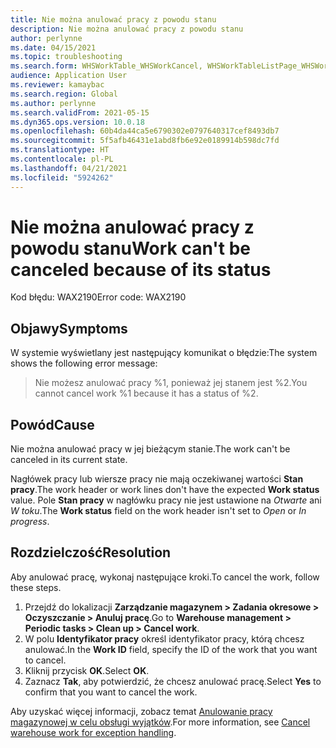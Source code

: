 ```yaml
---
title: Nie można anulować pracy z powodu stanu
description: Nie można anulować pracy z powodu stanu
author: perlynne
ms.date: 04/15/2021
ms.topic: troubleshooting
ms.search.form: WHSWorkTable_WHSWorkCancel, WHSWorkTableListPage_WHSWorkCancel
audience: Application User
ms.reviewer: kamaybac
ms.search.region: Global
ms.author: perlynne
ms.search.validFrom: 2021-05-15
ms.dyn365.ops.version: 10.0.18
ms.openlocfilehash: 60b4da44ca5e6790302e0797640317cef8493db7
ms.sourcegitcommit: 5f5afb46431e1abd8fb6e92e0189914b598dc7fd
ms.translationtype: HT
ms.contentlocale: pl-PL
ms.lasthandoff: 04/21/2021
ms.locfileid: "5924262"
---
```

# <a name="work-cant-be-canceled-because-of-its-status"></a><span data-ttu-id="7fd52-103">Nie można anulować pracy z powodu stanu</span><span class="sxs-lookup"><span data-stu-id="7fd52-103">Work can't be canceled because of its status</span></span>

<span data-ttu-id="7fd52-104">Kod błędu: WAX2190</span><span class="sxs-lookup"><span data-stu-id="7fd52-104">Error code: WAX2190</span></span>

## <a name="symptoms"></a><span data-ttu-id="7fd52-105">Objawy</span><span class="sxs-lookup"><span data-stu-id="7fd52-105">Symptoms</span></span>

<span data-ttu-id="7fd52-106">W systemie wyświetlany jest następujący komunikat o błędzie:</span><span class="sxs-lookup"><span data-stu-id="7fd52-106">The system shows the following error message:</span></span>

> <span data-ttu-id="7fd52-107">Nie możesz anulować pracy %1, ponieważ jej stanem jest %2.</span><span class="sxs-lookup"><span data-stu-id="7fd52-107">You cannot cancel work %1 because it has a status of %2.</span></span>

## <a name="cause"></a><span data-ttu-id="7fd52-108">Powód</span><span class="sxs-lookup"><span data-stu-id="7fd52-108">Cause</span></span>

<span data-ttu-id="7fd52-109">Nie można anulować pracy w jej bieżącym stanie.</span><span class="sxs-lookup"><span data-stu-id="7fd52-109">The work can't be canceled in its current state.</span></span>

<span data-ttu-id="7fd52-110">Nagłówek pracy lub wiersze pracy nie mają oczekiwanej wartości **Stan pracy**.</span><span class="sxs-lookup"><span data-stu-id="7fd52-110">The work header or work lines don't have the expected **Work status** value.</span></span> <span data-ttu-id="7fd52-111">Pole **Stan pracy** w nagłówku pracy nie jest ustawione na *Otwarte* ani *W toku*.</span><span class="sxs-lookup"><span data-stu-id="7fd52-111">The **Work status** field on the work header isn't set to *Open* or *In progress*.</span></span>

## <a name="resolution"></a><span data-ttu-id="7fd52-112">Rozdzielczość</span><span class="sxs-lookup"><span data-stu-id="7fd52-112">Resolution</span></span>

<span data-ttu-id="7fd52-113">Aby anulować pracę, wykonaj następujące kroki.</span><span class="sxs-lookup"><span data-stu-id="7fd52-113">To cancel the work, follow these steps.</span></span>

1. <span data-ttu-id="7fd52-114">Przejdź do lokalizacji **Zarządzanie magazynem \> Zadania okresowe \> Oczyszczanie \> Anuluj pracę**.</span><span class="sxs-lookup"><span data-stu-id="7fd52-114">Go to **Warehouse management \> Periodic tasks \> Clean up \> Cancel work**.</span></span>
1. <span data-ttu-id="7fd52-115">W polu **Identyfikator pracy** określ identyfikator pracy, którą chcesz anulować.</span><span class="sxs-lookup"><span data-stu-id="7fd52-115">In the **Work ID** field, specify the ID of the work that you want to cancel.</span></span>
1. <span data-ttu-id="7fd52-116">Kliknij przycisk **OK**.</span><span class="sxs-lookup"><span data-stu-id="7fd52-116">Select **OK**.</span></span>
1. <span data-ttu-id="7fd52-117">Zaznacz **Tak**, aby potwierdzić, że chcesz anulować pracę.</span><span class="sxs-lookup"><span data-stu-id="7fd52-117">Select **Yes** to confirm that you want to cancel the work.</span></span>

<span data-ttu-id="7fd52-118">Aby uzyskać więcej informacji, zobacz temat [Anulowanie pracy magazynowej w celu obsługi wyjątków](../../warehousing/cancel-warehouse-work.md).</span><span class="sxs-lookup"><span data-stu-id="7fd52-118">For more information, see [Cancel warehouse work for exception handling](../../warehousing/cancel-warehouse-work.md).</span></span>
